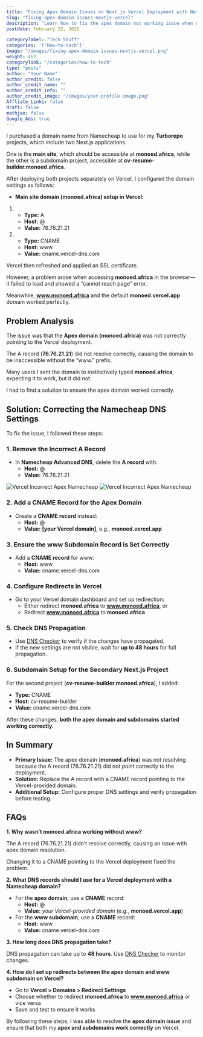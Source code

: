 ```yaml
---
title: "Fixing Apex Domain Issues on Next.js Vercel Deployment with Namecheap"
slug: "fixing-apex-domain-issues-nextjs-vercel"
description: "Learn how to fix the apex domain not working issue when deploying a Next.js app on Vercel with Namecheap DNS settings."
postdate: February 22, 2025

categorylabel: "Tech Stuff"
categories: '["How-to-tech"]'
image: "/images/fixing-apex-domain-issues-nextjs-vercel.png"
weight: 462
categorylink: "/categories/how-to-tech"
type: "posts"
author: "Your Name"
author_credit: false
author_credit_name: ""
author_credit_info: ""
author_credit_image: "/images/your-profile-image.png"
Affliate_Links: false
draft: false
mathjax: false
Google_Ads: true
---
```


I purchased a domain name from Namecheap to use for my **Turborepo** projects, which include two Next.js applications.

One is the **main site**, which should be accessible at **monoed.africa**, while the other is a subdomain project, accessible at **cv-resume-builder.monoed.africa**.

After deploying both projects separately on Vercel, I configured the domain settings as follows:

- **Main site domain (monoed.africa) setup in Vercel:**

1.  - **Type:** A
    - **Host:** @
    - **Value:** 76.76.21.21

2.  - **Type:** CNAME
    - **Host:** www
    - **Value:** cname.vercel-dns.com

Vercel then refreshed and applied an SSL certificate.

However, a problem arose when accessing **monoed.africa** in the browser—it failed to load and showed a “cannot reach page” error.

Meanwhile, **www.monoed.africa** and the default **monoed.vercel.app** domain worked perfectly.

## Problem Analysis

The issue was that the **Apex domain (monoed.africa)** was not correctly pointing to the Vercel deployment.

The A record (**76.76.21.21**) did not resolve correctly, causing the domain to be inaccessible without the “www.” prefix.

Many users I sent the domain to instinctively typed **monoed.africa**, expecting it to work, but it did not.

I had to find a solution to ensure the apex domain worked correctly.

## Solution: Correcting the Namecheap DNS Settings

To fix the issue, I followed these steps:

### 1. Remove the Incorrect A Record

- In **Namecheap Advanced DNS**, delete the **A record** with:
  - **Host:** @
  - **Value:** 76.76.21.21

![Vercel Incorrect Apex Namecheap](/images/vercel-apex-domain-issue.jpeg)
![Vercel Incorrect Apex Namecheap](/images/vercel-incorrect-apex.jpeg)

### 2. Add a CNAME Record for the Apex Domain

- Create a **CNAME record** instead:
  - **Host:** @
  - **Value:** **[your Vercel domain]**, e.g., **monoed.vercel.app**

### 3. Ensure the www Subdomain Record is Set Correctly

- Add a **CNAME record** for www:
  - **Host:** www
  - **Value:** cname.vercel-dns.com

### 4. Configure Redirects in Vercel

- Go to your Vercel domain dashboard and set up redirection:
  - Either redirect **monoed.africa** to **www.monoed.africa**, or
  - Redirect **www.monoed.africa** to **monoed.africa**

### 5. Check DNS Propagation

- Use [DNS Checker](https://dnschecker.org/) to verify if the changes have propagated.
- If the new settings are not visible, wait for **up to 48 hours** for full propagation.

### 6. Subdomain Setup for the Secondary Next.js Project

For the second project (**cv-resume-builder.monoed.africa**), I added:

- **Type:** CNAME
- **Host:** cv-resume-builder
- **Value:** cname.vercel-dns.com

After these changes, **both the apex domain and subdomains started working correctly.**

## In Summary

- **Primary Issue:** The apex domain (**monoed.africa**) was not resolving because the A record (76.76.21.21) did not point correctly to the deployment.
- **Solution:** Replace the A record with a CNAME record pointing to the Vercel-provided domain.
- **Additional Setup:** Configure proper DNS settings and verify propagation before testing.

## FAQs

**1. Why wasn’t monoed.africa working without www?**

The A record (76.76.21.21) didn’t resolve correctly, causing an issue with apex domain resolution.

Changing it to a CNAME pointing to the Vercel deployment fixed the problem.

**2. What DNS records should I use for a Vercel deployment with a Namecheap domain?**

- For the **apex domain**, use a **CNAME** record:
  - **Host:** @
  - **Value:** _your Vercel-provided domain_ (e.g., **monoed.vercel.app**)
- For the **www subdomain**, use a **CNAME** record:
  - **Host:** www
  - **Value:** cname.vercel-dns.com

**3. How long does DNS propagation take?**

DNS propagation can take up to **48 hours**. Use [DNS Checker](https://dnschecker.org/) to monitor changes.

**4. How do I set up redirects between the apex domain and www subdomain on Vercel?**

- Go to **Vercel > Domains > Redirect Settings**
- Choose whether to redirect **monoed.africa** to **www.monoed.africa** or vice versa
- Save and test to ensure it works

By following these steps, I was able to resolve the **apex domain issue** and ensure that both my **apex and subdomains work correctly** on Vercel.
